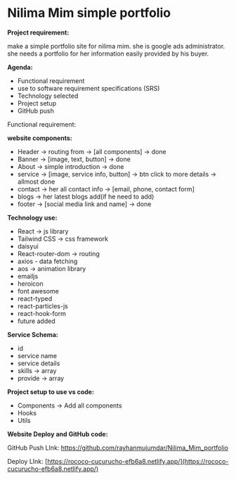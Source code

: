 # Nilima Mim simple portfolio

**Project requirement:** 

make a simple portfolio site for nilima mim. she is google ads administrator. she needs a portfolio for her information easily provided by his buyer.

**Agenda:**

- Functional requirement
- use to software requirement specifications (SRS)
- Technology selected
- Project setup
- GitHub push

Functional requirement: 

**website components:**

- Header → routing from → [all components] → done
- Banner  → [image, text, button] → done
- About → simple introduction → done
- service → [image, service info, button] → btn click to more details -> allmost done
- contact → her all contact info → [email, phone, contact form]
- blogs → her latest blogs add(if he need to add)
- footer → [social media link and name] → done

**Technology use:**

- React → js library
- Tailwind CSS → css framework
- daisyui
- React-router-dom → routing
- axios - data fetching
- aos → animation library
- emailjs
- heroicon
- font awesome
- react-typed
- react-particles-js
- react-hook-form
- future added

**Service Schema:**

- id
- service name
- service details
- skills → array
- provide → array

**Project setup to use vs code:**

- Components → Add all components
- Hooks
- Utils

**Website Deploy and GitHub code:**

GitHub Push LInk: https://github.com/rayhanmujumdar/Nilima_Mim_portfolio

Deploy LInk:  [https://rococo-cucurucho-efb6a8.netlify.app/](https://rococo-cucurucho-efb6a8.netlify.app/)
